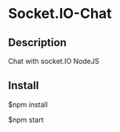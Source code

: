 # Socket.IO-Chat

## Description


Chat with socket.IO NodeJS

## Install

$npm install

$npm start
